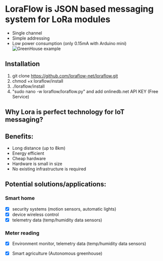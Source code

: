 # LoraFlow is JSON based messaging system for LoRa modules
* Single channel
* Simple addressing
* Low power consumption (only 0.15mA with Arduino mini)
![GreenHouse example](https://github.com/loraflow-net/loraflow/blob/master/img/greenhouse.png)

## Installation
1) git clone https://github.com/loraflow-net/loraflow.git
2) chmod +x loraflow/install
3) ./loraflow/install
4) "sudo nano -w loraflow/loraflow.py" and add onlinedb.net API KEY (Free Service)

## Why Lora is perfect technology for IoT messaging?
## Benefits: 
* Long distance (up to 8km)
* Energy efficient
* Cheap hardware
* Hardware is small in size
* No existing infrastructure is required


## Potential solutions/applications:
### Smart home
- [x] security systems (motion sensors, automatic lights)
- [x] device wireless control
- [x] telemetry data (temp/humidity data sensors)
### Meter reading
- [x] Environment monitor, telemetry data (temp/humidity data sensors)
- [x] Smart agriculture (Autonomous greenhouse)



